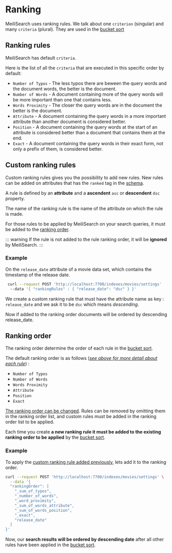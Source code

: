 # Ranking

MeiliSearch uses ranking rules. We talk about one `criterion` (singular) and many `criteria` (plural). They are used in the [bucket sort](/advanced_guides/bucket_sort)

## Ranking rules

MeiliSearch has default `criteria`.

Here is the list of all the `criteria` that are executed in this specific order by default:

- `Number of Typos` - The less typos there are beween the query words and the document words, the better is the document.
- `Number of Words` - A document containing more of the query words will be more important than one that contains less.
- `Words Proximity` - The closer the query words are in the document the better is the document.
- `Attribute` - A document containing the query words in a more important attribute than another document is considered better.
- `Position` - A document containing the query words at the start of an attribute is considered better than a document that contains them at the end.
- `Exact` - A document containing the query words in their exact form, not only a prefix of them, is considered better.


## Custom ranking rules

Custom ranking rules gives you the possibility to add new rules. New rules can be added on attributes that has the `ranked` tag in the [schema](/main_concepts/indexes.md#ranked).

A rule is defined by an **attribute** and a **ascendent** `asc` or **descendent** `dsc` property.

The name of the ranking rule is the name of the attribute on which the rule is made.

For those rules to be applied by MeiliSearch on your search queries, it must be added to the [ranking order](/advanced_guides/ranking.md#ranking-order).

::: warning
If the rule is not added to the rule ranking order, it will be **ignored** by MeiliSearch.
:::

### Example

On the `release_date` attribute of a movie data set, which contains the timestamp of the release date.
```bash
 curl --request POST 'http://localhost:7700/indexes/movies/settings'
  --data '{ "rankingRules" : { "release_date": "dsc" } }'
```

We create a custom ranking rule that must have the attribute name as key : `release_date` and we ask it to be `dsc` which means *descending*.

Now if added to the ranking order documents will be ordered by descending release_date.

## Ranking order

The ranking order determine the order of each rule in the [bucket sort](/advanced_guides/bucket_sort).

The default ranking order is as follows ([*see above for more detail about each rule*](/advanced_guides/ranking.md#ranking-rules)) :

- `Number of Typos`
- `Number of Words`
- `Words Proximity`
- `Attribute`
- `Position`
- `Exact`

[The ranking order can be changed](/references/settings.md#ranking-rules). Rules can be removed by omitting them in the ranking order list, and custom rules must be added in the ranking order list to be applied.

Each time you create **a new ranking rule it must be added to the existing ranking order to be applied** by the [bucket sort](/advanced_guides/bucket_sort.md).

### Example

To apply the [custom ranking rule added previously](/advanced_guides/ranking.md#custom-ranking-rules), lets add it to the ranking order.

```bash
curl --request POST 'http://localhost:7700/indexes/movies/settings' \
  --data '{
  "rankingOrder": [
    "_sum_of_typos",
    "_number_of_words",
    "_word_proximity",
    "_sum_of_words_attribute",
    "_sum_of_words_position",
    "_exact",
    "release_date"
  ]
}'
```

Now, our **search results will be ordered by descending date** after all other rules have been applied in the [bucket sort](/advanced_guides/bucket_sort).
